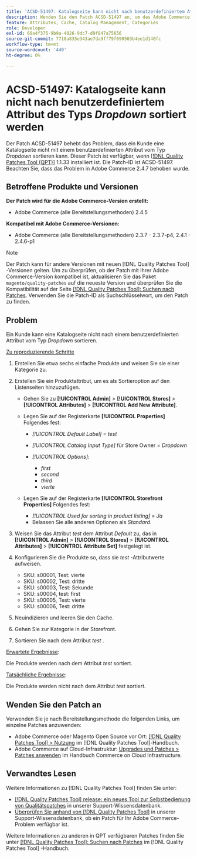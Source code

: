 ```yaml
---
title: 'ACSD-51497: Katalogseite kann nicht nach benutzerdefiniertem Attribut des Typs Dropdown sortiert werden.'
description: Wenden Sie den Patch ACSD-51497 an, um das Adobe Commerce-Problem zu beheben, bei dem ein Kunde eine Katalogseite nicht nach einem benutzerdefinierten Attribut des Typs Dropdown sortieren kann.
feature: Attributes, Cache, Catalog Management, Categories
role: Developer
exl-id: 60a4f375-9b9a-4026-9dc7-d9f847a75656
source-git-commit: 7718a835e343ae7da9ff79f690503b4ee1d140fc
workflow-type: tm+mt
source-wordcount: '449'
ht-degree: 0%

---
```


# ACSD-51497: Katalogseite kann nicht nach benutzerdefiniertem Attribut des Typs *Dropdown* sortiert werden

Der Patch ACSD-51497 behebt das Problem, dass ein Kunde eine Katalogseite nicht mit einem benutzerdefinierten Attribut vom Typ *Dropdown* sortieren kann. Dieser Patch ist verfügbar, wenn [[!DNL Quality Patches Tool (QPT)]](/help/announcements/adobe-commerce-announcements/magento-quality-patches-released-new-tool-to-self-serve-quality-patches.md) 1.1.33 installiert ist. Die Patch-ID ist ACSD-51497. Beachten Sie, dass das Problem in Adobe Commerce 2.4.7 behoben wurde.

## Betroffene Produkte und Versionen

**Der Patch wird für die Adobe Commerce-Version erstellt:**

* Adobe Commerce (alle Bereitstellungsmethoden) 2.4.5

**Kompatibel mit Adobe Commerce-Versionen:**

* Adobe Commerce (alle Bereitstellungsmethoden) 2.3.7 - 2.3.7-p4, 2.4.1 - 2.4.6-p1

>[!NOTE]
>
>Der Patch kann für andere Versionen mit neuen [!DNL Quality Patches Tool] -Versionen gelten. Um zu überprüfen, ob der Patch mit Ihrer Adobe Commerce-Version kompatibel ist, aktualisieren Sie das Paket `magento/quality-patches` auf die neueste Version und überprüfen Sie die Kompatibilität auf der Seite [[!DNL Quality Patches Tool]: Suchen nach Patches](https://experienceleague.adobe.com/tools/commerce-quality-patches/index.html). Verwenden Sie die Patch-ID als Suchschlüsselwort, um den Patch zu finden.

## Problem

Ein Kunde kann eine Katalogseite nicht nach einem benutzerdefinierten Attribut vom Typ *Dropdown* sortieren.

<u>Zu reproduzierende Schritte</u>

1. Erstellen Sie etwa sechs einfache Produkte und weisen Sie sie einer Kategorie zu.
1. Erstellen Sie ein Produktattribut, um es als Sortieroption auf den Listenseiten hinzuzufügen.

   * Gehen Sie zu **[!UICONTROL Admin]** > **[!UICONTROL Stores]** > **[!UICONTROL Attributes]** > **[!UICONTROL Add New Attribute]**.
   * Legen Sie auf der Registerkarte **[!UICONTROL Properties]** Folgendes fest:

      * *[!UICONTROL Default Label]* = *test*
      * *[!UICONTROL Catalog Input Type]* für Store Owner = *Dropdown*
      * *[!UICONTROL Options]*:

         * *first*
         * *second*
         * *third*
         * *vierte*

   * Legen Sie auf der Registerkarte **[!UICONTROL Storefront Properties]** Folgendes fest:

      * *[!UICONTROL Used for sorting in product listing]* = *Ja*
      * Belassen Sie alle anderen Optionen als *Standard*.

1. Weisen Sie das Attribut *test* dem Attribut *Default* zu, das in **[!UICONTROL Admin]** > **[!UICONTROL Stores]** > **[!UICONTROL Attributes]** > **[!UICONTROL Attribute Set]** festgelegt ist.
1. Konfigurieren Sie die Produkte so, dass sie *test* -Attributwerte aufweisen.

   * SKU: s00001, Test: vierte
   * SKU: s00002, Test: dritte
   * SKU: s00003, Test: Sekunde
   * SKU: s00004, test: first
   * SKU: s00005, Test: vierte
   * SKU: s00006, Test: dritte

1. Neuindizieren und leeren Sie den Cache.
1. Gehen Sie zur Kategorie in der Storefront.
1. Sortieren Sie nach dem Attribut *test* .

<u>Erwartete Ergebnisse</u>:

Die Produkte werden nach dem Attribut *test* sortiert.

<u>Tatsächliche Ergebnisse</u>:

Die Produkte werden nicht nach dem Attribut *test* sortiert.

## Wenden Sie den Patch an

Verwenden Sie je nach Bereitstellungsmethode die folgenden Links, um einzelne Patches anzuwenden:

* Adobe Commerce oder Magento Open Source vor Ort: [[!DNL Quality Patches Tool] > Nutzung](https://experienceleague.adobe.com/docs/commerce-operations/tools/quality-patches-tool/usage.html) im [!DNL Quality Patches Tool]-Handbuch.
* Adobe Commerce auf Cloud-Infrastruktur: [Upgrades und Patches > Patches anwenden](https://experienceleague.adobe.com/docs/commerce-cloud-service/user-guide/develop/upgrade/apply-patches.html) im Handbuch Commerce on Cloud Infrastructure.

## Verwandtes Lesen

Weitere Informationen zu [!DNL Quality Patches Tool] finden Sie unter:

* [[!DNL Quality Patches Tool] release: ein neues Tool zur Selbstbedienung von Qualitätspatches](/help/announcements/adobe-commerce-announcements/magento-quality-patches-released-new-tool-to-self-serve-quality-patches.md) in unserer Support-Wissensdatenbank.
* [Überprüfen Sie anhand von  [!DNL Quality Patches Tool]](/help/support-tools/patches-available-in-qpt-tool/check-patch-for-magento-issue-with-magento-quality-patches.md) in unserer Support-Wissensdatenbank, ob ein Patch für Ihr Adobe Commerce-Problem verfügbar ist.

Weitere Informationen zu anderen in QPT verfügbaren Patches finden Sie unter [[!DNL Quality Patches Tool]: Suchen nach Patches](https://experienceleague.adobe.com/tools/commerce-quality-patches/index.html) im [!DNL Quality Patches Tool] -Handbuch.
